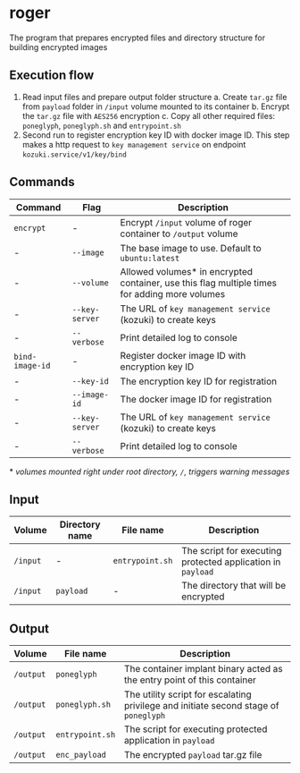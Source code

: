 # roger

The program that prepares encrypted files and directory structure for building encrypted images

## Execution flow

1. Read input files and prepare output folder structure
    a. Create `tar.gz` file from `payload` folder in `/input` volume mounted to its container
    b. Encrypt the `tar.gz` file with `AES256` encryption
    c. Copy all other required files: `poneglyph`, `poneglyph.sh` and `entrypoint.sh`
2. Second run to register encryption key ID with docker image ID. This step makes a http request
to `key management service` on endpoint `kozuki.service/v1/key/bind`

## Commands

Command | Flag | Description
--------|------|-------------
`encrypt` | \- | Encrypt `/input` volume of roger container to `/output` volume
\- | `--image` | The base image to use. Default to `ubuntu:latest`
\- | `--volume` | Allowed volumes\* in encrypted container, use this flag multiple times for adding more volumes
\- | `--key-server` | The URL of `key management service` (kozuki) to create keys
\- | `--verbose` | Print detailed log to console
`bind-image-id` | \- | Register docker image ID with encryption key ID
\- | `--key-id` | The encryption key ID for registration
\- | `--image-id` | The docker image ID for registration
\- | `--key-server` | The URL of `key management service` (kozuki) to create keys
\- | `--verbose` | Print detailed log to console


\* *volumes mounted right under root directory, `/`, triggers warning messages*

## Input

Volume | Directory name | File name | Description
-------|----------------|-----------|-------------
`/input` | \- | `entrypoint.sh` | The script for executing protected application in `payload`
`/input` | `payload` | \- | The directory that will be encrypted

## Output

Volume | File name | Description
-------|-----------|-------------
`/output` | `poneglyph` | The container implant binary acted as the entry point of this container
`/output` | `poneglyph.sh` | The utility script for escalating privilege and initiate second stage of `poneglyph`
`/output` | `entrypoint.sh` | The script for executing protected application in `payload`
`/output` | `enc_payload` | The encrypted `payload` tar.gz file
